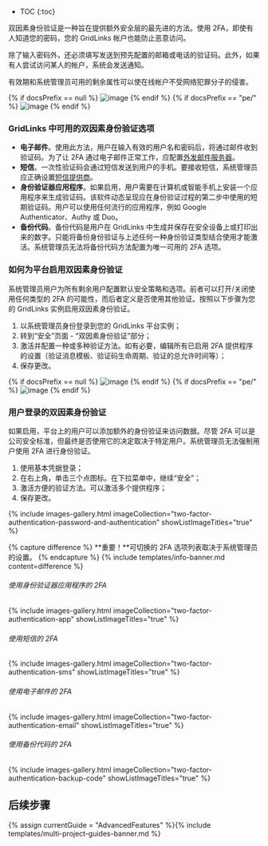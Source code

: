 * TOC
{:toc}

双因素身份验证是一种旨在提供额外安全层的最先进的方法。使用 2FA，即使有人知道您的密码，您的 GridLinks 帐户也能防止恶意访问。

除了输入密码外，还必须填写发送到预先配置的邮箱或电话的验证码。此外，如果有人尝试访问某人的帐户，系统会发送通知。

有效期和系统管理员可用的剩余属性可以使在线帐户不受网络犯罪分子的侵害。

{% if docsPrefix == null %}
![image](/images/user-guide/two-factor-authentication/two-factor-authentication-ce.png)
{% endif %}
{% if docsPrefix == "pe/" %}
![image](/images/user-guide/two-factor-authentication/two-factor-authentication-pe.png)
{% endif %}

### GridLinks 中可用的双因素身份验证选项

- **电子邮件**。使用此方法，用户在输入有效的用户名和密码后，将通过邮件收到验证码。为了让 2FA 通过电子邮件正常工作，应配置[外发邮件服务器](/docs/user-guide/ui/mail-settings/)。
- **短信**。一次性验证码会通过短信发送到用户的手机。要接收短信，系统管理员应正确设置[短信提供商](/docs/user-guide/ui/sms-provider-settings/)。
- **身份验证器应用程序**。如果启用，用户需要在计算机或智能手机上安装一个应用程序来生成验证码。该软件动态呈现应在身份验证过程的第二步中使用的短期验证码。用户可以使用任何流行的应用程序，例如 Google Authenticator、Authy 或 Duo。
- **备份代码**。备份代码是用户在 GridLinks 中生成并保存在安全设备上或打印出来的数字。只能将备份身份验证与上述任何一种身份验证类型结合使用才能激活。系统管理员无法将备份代码方法配置为唯一可用的 2FA 选项。

### 如何为平台启用双因素身份验证

系统管理员用户为所有剩余用户配置默认安全策略和选项。前者可以打开/关闭使用任何类型的 2FA 的可能性，而后者定义是否使用其他验证。按照以下步骤为您的 GridLinks 实例启用双因素身份验证。

1. 以系统管理员身份登录到您的 GridLinks 平台实例；
2. 转到“安全”页面 - “双因素身份验证”部分；
3. 激活并配置一种或多种验证方法。如有必要，编辑所有已启用 2FA 提供程序的设置（验证消息模板、验证码生命周期、验证的总允许时间等）；
4. 保存更改。

{% if docsPrefix == null %}
![image](/images/user-guide/two-factor-authentication/two-factor-authentication-sysadmin-ce.png)
{% endif %}
{% if docsPrefix == "pe/" %}
![image](/images/user-guide/two-factor-authentication/two-factor-authentication-sysadmin-pe.png)
{% endif %}

### 用户登录的双因素身份验证

如果启用，平台上的用户可以添加额外的身份验证来访问数据。尽管 2FA 可以是公司安全标准，但最终是否使用它的决定取决于特定用户。系统管理员无法强制用户使用 2FA 进行身份验证。

1. 使用基本凭据登录；
2. 在右上角，单击三个点图标。在下拉菜单中，继续“安全”；
3. 激活方便的验证方法。可以激活多个提供程序；
4. 保存更改。

{% include images-gallery.html imageCollection="two-factor-authentication-password-and-authentication" showListImageTitles="true" %}

{% capture difference %}
**重要！**可切换的 2FA 选项列表取决于系统管理员的设置。
{% endcapture %}
{% include templates/info-banner.md content=difference %}

###### 使用身份验证器应用程序的 2FA

{% include images-gallery.html imageCollection="two-factor-authentication-app" showListImageTitles="true" %}

###### 使用短信的 2FA

{% include images-gallery.html imageCollection="two-factor-authentication-sms" showListImageTitles="true" %}

###### 使用电子邮件的 2FA

{% include images-gallery.html imageCollection="two-factor-authentication-email" showListImageTitles="true" %}

###### 使用备份代码的 2FA

{% include images-gallery.html imageCollection="two-factor-authentication-backup-code" showListImageTitles="true" %}

## 后续步骤

{% assign currentGuide = "AdvancedFeatures" %}{% include templates/multi-project-guides-banner.md %}